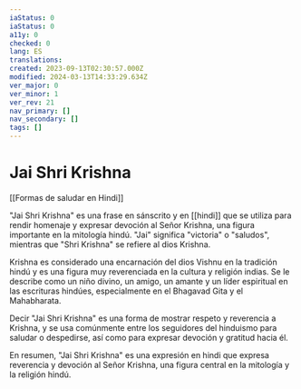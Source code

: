 ```yaml
---
iaStatus: 0
iaStatus: 0
a11y: 0
checked: 0
lang: ES
translations: 
created: 2023-09-13T02:30:57.000Z
modified: 2024-03-13T14:33:29.634Z
ver_major: 0
ver_minor: 1
ver_rev: 21
nav_primary: []
nav_secondary: []
tags: []
---
```

# Jai Shri Krishna

[[Formas de saludar en Hindi]]

"Jai Shri Krishna" es una frase en sánscrito y en [[hindi]] que se utiliza para rendir homenaje y expresar devoción al Señor Krishna, una figura importante en la mitología hindú. "Jai" significa "victoria" o "saludos", mientras que "Shri Krishna" se refiere al dios Krishna.

Krishna es considerado una encarnación del dios Vishnu en la tradición hindú y es una figura muy reverenciada en la cultura y religión indias. Se le describe como un niño divino, un amigo, un amante y un líder espiritual en las escrituras hindúes, especialmente en el Bhagavad Gita y el Mahabharata.

Decir "Jai Shri Krishna" es una forma de mostrar respeto y reverencia a Krishna, y se usa comúnmente entre los seguidores del hinduismo para saludar o despedirse, así como para expresar devoción y gratitud hacia él.

En resumen, "Jai Shri Krishna" es una expresión en hindi que expresa reverencia y devoción al Señor Krishna, una figura central en la mitología y la religión hindú.